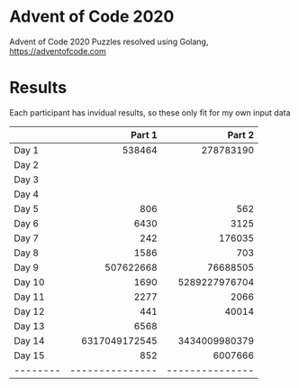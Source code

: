 # Advent of Code 2020
Advent of Code 2020 Puzzles resolved using Golang, https://adventofcode.com

# Results 

Each participant has invidual results, so these only fit for my own input data

|        |        Part 1 |        Part 2 |
|--------|--------------:|--------------:|
| Day 1  |        538464 |     278783190 |
| Day 2  |               |               |
| Day 3  |               |               |
| Day 4  |               |               |
| Day 5  |           806 |           562 |
| Day 6  |          6430 |          3125 |
| Day 7  |           242 |        176035 |
| Day 8  |          1586 |           703 |
| Day 9  |     507622668 |      76688505 |
| Day 10 |          1690 | 5289227976704 |
| Day 11 |          2277 |          2066 |
| Day 12 |           441 |         40014 |
| Day 13 |          6568 |               |
| Day 14 | 6317049172545 | 3434009980379 |
| Day 15 |           852 |       6007666 |
|--------|---------------|---------------|
